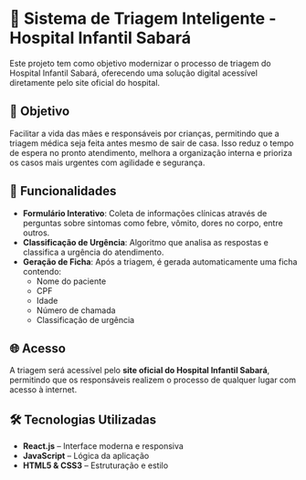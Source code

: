 # 🏥 Sistema de Triagem Inteligente - Hospital Infantil Sabará

Este projeto tem como objetivo modernizar o processo de triagem do Hospital Infantil Sabará, oferecendo uma solução digital acessível diretamente pelo site oficial do hospital.

## 🎯 Objetivo

Facilitar a vida das mães e responsáveis por crianças, permitindo que a triagem médica seja feita antes mesmo de sair de casa. Isso reduz o tempo de espera no pronto atendimento, melhora a organização interna e prioriza os casos mais urgentes com agilidade e segurança.

## 🧩 Funcionalidades

- **Formulário Interativo**: Coleta de informações clínicas através de perguntas sobre sintomas como febre, vômito, dores no corpo, entre outros.
- **Classificação de Urgência**: Algoritmo que analisa as respostas e classifica a urgência do atendimento.
- **Geração de Ficha**: Após a triagem, é gerada automaticamente uma ficha contendo:
  - Nome do paciente
  - CPF
  - Idade
  - Número de chamada
  - Classificação de urgência

## 🌐 Acesso

A triagem será acessível pelo **site oficial do Hospital Infantil Sabará**, permitindo que os responsáveis realizem o processo de qualquer lugar com acesso à internet.

## 🛠️ Tecnologias Utilizadas

- **React.js** – Interface moderna e responsiva
- **JavaScript** – Lógica da aplicação
- **HTML5 & CSS3** – Estruturação e estilo

